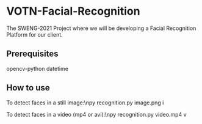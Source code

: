 # VOTN-Facial-Recognition
The SWENG-2021 Project where we will be developing a Facial Recognition Platform for our client.

## Prerequisites
opencv-python
datetime

## How to use
To detect faces in a still image:\npy recognition.py image.png i

To detect faces in a video (mp4 or avi):\npy recognition.py video.mp4 v 

